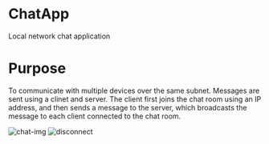 # ChatApp
Local network chat application

# Purpose

To communicate with multiple devices over the same subnet. Messages are sent using a clinet and server. The client first joins the chat room using an IP address, and then sends a message to the server, which broadcasts the message to each client connected to the chat room.

![chat-img]
![disconnect]

[chat-img]: https://i.gyazo.com/1a046fb3e048288d5c1d3fcb43b22ac2.png
[disconnect]: https://i.gyazo.com/206ed6db0d5e25a2c3e4f7654fe27311.png

